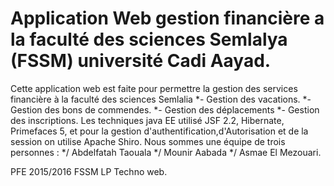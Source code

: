 Application Web gestion financière a la faculté des sciences Semlalya (FSSM) université Cadi Aayad.
==================================================================================================
Cette application web est faite pour permettre la gestion des services financière à la faculté des sciences Semlalia
*- Gestion des vacations.
*- Gestion des bons de commendes.
*- Gestion des déplacements 
*- Gestion des inscriptions.
Les techniques java EE utilisé JSF 2.2, Hibernate, Primefaces 5, et pour la gestion d'authentification,d'Autorisation et de la session on utilise Apache Shiro.
Nous sommes une équipe de trois personnes :
*/ Abdelfatah Taouala
*/ Mounir Aabada
*/ Asmae El Mezouari.

PFE 2015/2016 FSSM LP Techno web.
